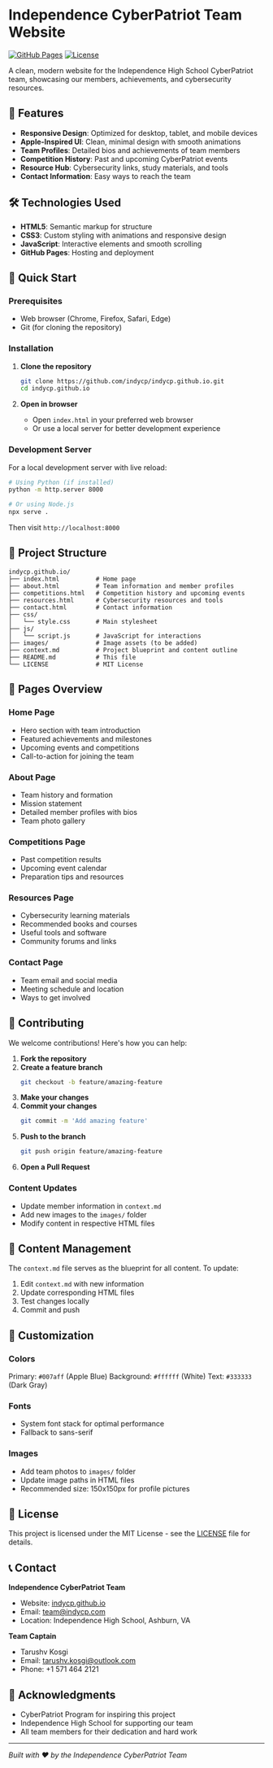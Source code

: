 # Independence CyberPatriot Team Website

[![GitHub Pages](https://img.shields.io/badge/GitHub%20Pages-Deployed-brightgreen)](https://indycp.github.io)
[![License](https://img.shields.io/badge/License-MIT-blue.svg)](LICENSE)

A clean, modern website for the Independence High School CyberPatriot team, showcasing our members, achievements, and cybersecurity resources.

## 🌟 Features

- **Responsive Design**: Optimized for desktop, tablet, and mobile devices
- **Apple-Inspired UI**: Clean, minimal design with smooth animations
- **Team Profiles**: Detailed bios and achievements of team members
- **Competition History**: Past and upcoming CyberPatriot events
- **Resource Hub**: Cybersecurity links, study materials, and tools
- **Contact Information**: Easy ways to reach the team

## 🛠️ Technologies Used

- **HTML5**: Semantic markup for structure
- **CSS3**: Custom styling with animations and responsive design
- **JavaScript**: Interactive elements and smooth scrolling
- **GitHub Pages**: Hosting and deployment

## 🚀 Quick Start

### Prerequisites
- Web browser (Chrome, Firefox, Safari, Edge)
- Git (for cloning the repository)

### Installation

1. **Clone the repository**
   ```bash
   git clone https://github.com/indycp/indycp.github.io.git
   cd indycp.github.io
   ```

2. **Open in browser**
   - Open `index.html` in your preferred web browser
   - Or use a local server for better development experience

### Development Server
For a local development server with live reload:
```bash
# Using Python (if installed)
python -m http.server 8000

# Or using Node.js
npx serve .
```

Then visit `http://localhost:8000`

## 📁 Project Structure

```
indycp.github.io/
├── index.html          # Home page
├── about.html          # Team information and member profiles
├── competitions.html   # Competition history and upcoming events
├── resources.html      # Cybersecurity resources and tools
├── contact.html        # Contact information
├── css/
│   └── style.css       # Main stylesheet
├── js/
│   └── script.js       # JavaScript for interactions
├── images/             # Image assets (to be added)
├── context.md          # Project blueprint and content outline
├── README.md           # This file
└── LICENSE             # MIT License
```

## 🎯 Pages Overview

### Home Page
- Hero section with team introduction
- Featured achievements and milestones
- Upcoming events and competitions
- Call-to-action for joining the team

### About Page
- Team history and formation
- Mission statement
- Detailed member profiles with bios
- Team photo gallery

### Competitions Page
- Past competition results
- Upcoming event calendar
- Preparation tips and resources

### Resources Page
- Cybersecurity learning materials
- Recommended books and courses
- Useful tools and software
- Community forums and links

### Contact Page
- Team email and social media
- Meeting schedule and location
- Ways to get involved

## 🤝 Contributing

We welcome contributions! Here's how you can help:

1. **Fork the repository**
2. **Create a feature branch**
   ```bash
   git checkout -b feature/amazing-feature
   ```
3. **Make your changes**
4. **Commit your changes**
   ```bash
   git commit -m 'Add amazing feature'
   ```
5. **Push to the branch**
   ```bash
   git push origin feature/amazing-feature
   ```
6. **Open a Pull Request**

### Content Updates
- Update member information in `context.md`
- Add new images to the `images/` folder
- Modify content in respective HTML files

## 📝 Content Management

The `context.md` file serves as the blueprint for all content. To update:
1. Edit `context.md` with new information
2. Update corresponding HTML files
3. Test changes locally
4. Commit and push

## 🎨 Customization

### Colors
Primary: `#007aff` (Apple Blue)
Background: `#ffffff` (White)
Text: `#333333` (Dark Gray)

### Fonts
- System font stack for optimal performance
- Fallback to sans-serif

### Images
- Add team photos to `images/` folder
- Update image paths in HTML files
- Recommended size: 150x150px for profile pictures

## 📄 License

This project is licensed under the MIT License - see the [LICENSE](LICENSE) file for details.

## 📞 Contact

**Independence CyberPatriot Team**
- Website: [indycp.github.io](https://indycp.github.io)
- Email: team@indycp.com
- Location: Independence High School, Ashburn, VA

**Team Captain**
- Tarushv Kosgi
- Email: tarushv.kosgi@outlook.com
- Phone: +1 571 464 2121

## 🙏 Acknowledgments

- CyberPatriot Program for inspiring this project
- Independence High School for supporting our team
- All team members for their dedication and hard work

---

*Built with ❤️ by the Independence CyberPatriot Team*
